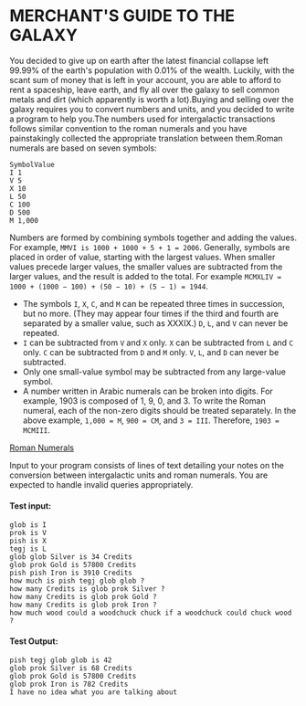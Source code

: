 # MERCHANT'S GUIDE TO THE GALAXY

You decided to give up on earth after the latest financial collapse left 99.99% of the earth's population with 0.01% of the wealth. Luckily, with the scant sum of money that is left in your account, you are able to afford to rent a spaceship, leave earth, and fly all over the galaxy to sell common metals and dirt (which apparently is worth a lot).Buying and selling over the galaxy requires you to convert numbers and units, and you decided to write a program to help you.The numbers used for intergalactic transactions follows similar convention to the roman numerals and you have painstakingly collected the appropriate translation between them.Roman numerals are based on
seven symbols:

```
SymbolValue
I 1
V 5
X 10
L 50
C 100
D 500
M 1,000
```

Numbers are formed by combining symbols together and adding the values. For example, `MMVI is 1000 + 1000 + 5 + 1 = 2006`. Generally, symbols are placed in order of value, starting with the largest values. When smaller values precede larger values, the smaller values are subtracted from the larger values, and the result is added to the total. For example `MCMXLIV = 1000 + (1000 − 100) + (50 − 10) + (5 − 1) = 1944`.

+ The symbols `I`, `X`, `C`, and `M` can be repeated three times in succession, but no more. (They may appear four times if the third and fourth are separated by a smaller value, such as XXXIX.) `D`, `L`, and `V` can never be repeated.
+ `I` can be subtracted from `V` and `X` only. `X` can be subtracted from `L` and `C` only. `C` can be subtracted from `D` and `M` only. `V`, `L`, and `D` can never be subtracted.
+ Only one small-value symbol may be subtracted from any large-value symbol. 
+ A number written in Arabic numerals can be broken into digits. For example, 1903 is composed of 1, 9, 0, and 3. To write the Roman numeral, each of the non-zero digits
should be treated separately. In the above example, `1,000 = M`, `900 = CM`, and `3 = III`. Therefore, `1903 = MCMIII`.


[Roman Numerals](http://en.wikipedia.org/wiki/Roman_numerals)

Input to your program consists of lines of text detailing your notes on the conversion between intergalactic units and roman numerals. You are expected to handle invalid queries appropriately.

#### Test input:
```
glob is I
prok is V
pish is X
tegj is L
glob glob Silver is 34 Credits
glob prok Gold is 57800 Credits
pish pish Iron is 3910 Credits
how much is pish tegj glob glob ?
how many Credits is glob prok Silver ?
how many Credits is glob prok Gold ?
how many Credits is glob prok Iron ?
how much wood could a woodchuck chuck if a woodchuck could chuck wood ?
```

#### Test Output:
```
pish tegj glob glob is 42
glob prok Silver is 68 Credits
glob prok Gold is 57800 Credits
glob prok Iron is 782 Credits
I have no idea what you are talking about
```
